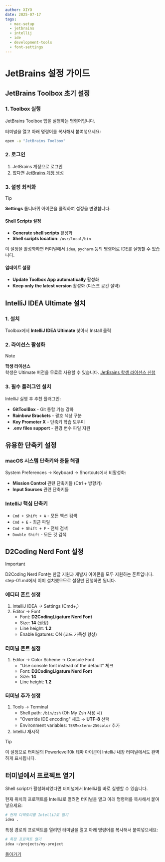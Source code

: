 ```yaml
---
author: XIYO
date: 2025-07-17
tags:
  - mac-setup
  - jetbrains
  - intellij
  - ide
  - development-tools
  - font-settings
---
```


# JetBrains 설정 가이드

## JetBrains Toolbox 초기 설정

### 1. Toolbox 실행

JetBrains Toolbox 앱을 실행하는 명령어입니다.

터미널을 열고 아래 명령어를 복사해서 붙여넣으세요:
```bash
open -a "JetBrains Toolbox"
```

### 2. 로그인
1. JetBrains 계정으로 로그인
2. 없다면 [JetBrains 계정 생성](https://account.jetbrains.com/login)

### 3. 설정 최적화

> [!TIP]
> **Settings** 톱니바퀴 아이콘을 클릭하여 설정을 변경합니다.

#### Shell Scripts 설정
- **Generate shell scripts** 활성화
- **Shell scripts location**: `/usr/local/bin`

이 설정을 활성화하면 터미널에서 `idea`, `pycharm` 등의 명령어로 IDE를 실행할 수 있습니다.

#### 업데이트 설정
- **Update Toolbox App automatically** 활성화
- **Keep only the latest version** 활성화 (디스크 공간 절약)

## IntelliJ IDEA Ultimate 설치

### 1. 설치
Toolbox에서 **IntelliJ IDEA Ultimate** 찾아서 Install 클릭

### 2. 라이선스 활성화

> [!NOTE]
> **학생 라이선스**  
> 학생은 Ultimate 버전을 무료로 사용할 수 있습니다.
> [JetBrains 학생 라이선스 신청](https://www.jetbrains.com/student/)

### 3. 필수 플러그인 설치
IntelliJ 실행 후 추천 플러그인:
- **GitToolBox** - Git 통합 기능 강화
- **Rainbow Brackets** - 괄호 색상 구분
- **Key Promoter X** - 단축키 학습 도우미
- **.env files support** - 환경 변수 파일 지원

## 유용한 단축키 설정

### macOS 시스템 단축키와 충돌 해결
System Preferences → Keyboard → Shortcuts에서 비활성화:
- **Mission Control** 관련 단축키들 (Ctrl + 방향키)
- **Input Sources** 관련 단축키들

### IntelliJ 핵심 단축키
- `Cmd + Shift + A` - 모든 액션 검색
- `Cmd + E` - 최근 파일
- `Cmd + Shift + F` - 전체 검색
- `Double Shift` - 모든 것 검색

## D2Coding Nerd Font 설정

> [!IMPORTANT]
> D2Coding Nerd Font는 한글 지원과 개발자 아이콘을 모두 지원하는 폰트입니다.
> step-01.md에서 이미 설치했으므로 설정만 진행하면 됩니다.

### 에디터 폰트 설정
1. IntelliJ IDEA → Settings (Cmd+,)
2. Editor → Font
   - Font: **D2CodingLigature Nerd Font**
   - Size: **14** (권장)
   - Line height: **1.2**
   - Enable ligatures: ON (코드 가독성 향상)

### 터미널 폰트 설정
1. Editor → Color Scheme → Console Font
   - "Use console font instead of the default" 체크
   - Font: **D2CodingLigature Nerd Font**
   - Size: **14**
   - Line height: **1.2**

### 터미널 추가 설정
1. Tools → Terminal
   - Shell path: `/bin/zsh` (Oh My Zsh 사용 시)
   - "Override IDE encoding" 체크 → **UTF-8** 선택
   - Environment variables: `TERM=xterm-256color` 추가
2. IntelliJ 재시작

> [!TIP]
> 이 설정으로 터미널의 Powerlevel10k 테마 아이콘이 IntelliJ 내장 터미널에서도 완벽하게 표시됩니다.

## 터미널에서 프로젝트 열기

Shell script가 활성화되었다면 터미널에서 IntelliJ를 바로 실행할 수 있습니다.

현재 위치의 프로젝트를 IntelliJ로 열려면 터미널을 열고 아래 명령어를 복사해서 붙여넣으세요:
```bash
# 현재 디렉토리를 IntelliJ로 열기
idea .
```

특정 경로의 프로젝트를 열려면 터미널을 열고 아래 명령어를 복사해서 붙여넣으세요:
```bash
# 특정 프로젝트 열기
idea ~/projects/my-project
```

[돌아가기](step-01.md)